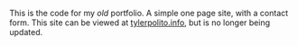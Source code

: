 This is the code for my *old* portfolio. A simple one page site, with a contact form. This site can be viewed at [tylerpolito.info](tylerpolito.info), but is no longer being updated.
